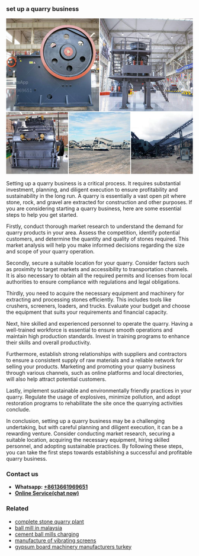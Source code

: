 <h3>set up a quarry business</h3><img src='1703042472.jpg' alt=''><p>Setting up a quarry business is a critical process. It requires substantial investment, planning, and diligent execution to ensure profitability and sustainability in the long run. A quarry is essentially a vast open pit where stone, rock, and gravel are extracted for construction and other purposes. If you are considering starting a quarry business, here are some essential steps to help you get started.</p><p>Firstly, conduct thorough market research to understand the demand for quarry products in your area. Assess the competition, identify potential customers, and determine the quantity and quality of stones required. This market analysis will help you make informed decisions regarding the size and scope of your quarry operation.</p><p>Secondly, secure a suitable location for your quarry. Consider factors such as proximity to target markets and accessibility to transportation channels. It is also necessary to obtain all the required permits and licenses from local authorities to ensure compliance with regulations and legal obligations.</p><p>Thirdly, you need to acquire the necessary equipment and machinery for extracting and processing stones efficiently. This includes tools like crushers, screeners, loaders, and trucks. Evaluate your budget and choose the equipment that suits your requirements and financial capacity.</p><p>Next, hire skilled and experienced personnel to operate the quarry. Having a well-trained workforce is essential to ensure smooth operations and maintain high production standards. Invest in training programs to enhance their skills and overall productivity.</p><p>Furthermore, establish strong relationships with suppliers and contractors to ensure a consistent supply of raw materials and a reliable network for selling your products. Marketing and promoting your quarry business through various channels, such as online platforms and local directories, will also help attract potential customers.</p><p>Lastly, implement sustainable and environmentally friendly practices in your quarry. Regulate the usage of explosives, minimize pollution, and adopt restoration programs to rehabilitate the site once the quarrying activities conclude.</p><p>In conclusion, setting up a quarry business may be a challenging undertaking, but with careful planning and diligent execution, it can be a rewarding venture. Consider conducting market research, securing a suitable location, acquiring the necessary equipment, hiring skilled personnel, and adopting sustainable practices. By following these steps, you can take the first steps towards establishing a successful and profitable quarry business.</p><h3>Contact us</h3><ul><li><strong>Whatsapp:&nbsp;<a href="https://wa.me/8613661969651">+8613661969651</a></strong></li><li><a href="https://swt.shibang-china.com/?git&amp;zhl&amp;set up a quarry business"><strong>Online Service(chat now)</strong></a></li></ul><h3>Related</h3><ul><li><a href='complete stone quarry plant.md'>complete stone quarry plant</a></li><li><a href='ball mill in malaysia.md'>ball mill in malaysia</a></li><li><a href='cement ball mills charging.md'>cement ball mills charging</a></li><li><a href='manufacture of vibrating screens.md'>manufacture of vibrating screens</a></li><li><a href='gypsum board machinery manufacturers turkey.md'>gypsum board machinery manufacturers turkey</a></li></ul>